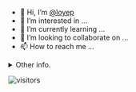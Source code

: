 - 👋 Hi, I’m [@loyep](https://github.com/loyep)
- 👀 I’m interested in ...
- 🌱 I’m currently learning ...
- 💞️ I’m looking to collaborate on ...
- 📫 How to reach me ...

<details>
  <summary>Other info.</summary>
  <br>

<!--START_SECTION:waka-->

```text
Vue.js          19 hrs 54 mins  █████████████░░░░░░░░░░░░   52.48 %
TypeScript      8 hrs 26 mins   █████▓░░░░░░░░░░░░░░░░░░░   22.23 %
JSON            5 hrs 19 mins   ███▓░░░░░░░░░░░░░░░░░░░░░   14.03 %
JavaScript      2 hrs 37 mins   █▓░░░░░░░░░░░░░░░░░░░░░░░   06.92 %
Other           30 mins         ▒░░░░░░░░░░░░░░░░░░░░░░░░   01.33 %
```

<!--END_SECTION:waka-->

</details>

![visitors](https://visitor-badge.glitch.me/badge?page_id=loyep.loyep)
